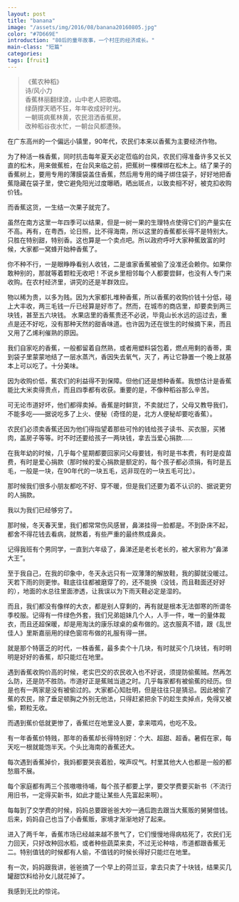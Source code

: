 ```yaml
---
layout: post
title: "banana"
image: "/assets/img/2016/08/banana20160805.jpg"
color: "#7D669E"
introduction: "80后的童年故事，一个村庄的经济成长。"
main-class: "短篇"
categories: 
tags: [fruit]
---
```




>《蕉农种稻》  
> 诗/风小力  
> 香蕉林丽翻绿浪，山中老人把歌唱。  
> 绿荫撑天晒不狂，年年收成好时光。  
> 一朝斑病蕉林黄，农民泪洒香蕉房。  
> 改种稻谷夜水忙，一朝台风都遭殃。


在广东高州的一个偏远小镇里，90年代，农民们本来以香蕉为主要经济作物。

为了种活一株香蕉，同时抗击每年夏天必定莅临的台风，农民们得准备许多又长又直的松木，用来做蕉桩，在台风来临之前，把蕉树一棵棵绑在松木上。结了果子的香蕉树上，要用专用的薄膜袋盖住香蕉，然后用专用的绳子绑住袋子，好好地把香蕉隐藏在袋子里，使它避免阳光过度曝晒，晒出斑点，以致卖相不好，被克扣收购价钱。

而香蕉这货，一生结一次果子就完了。

虽然在南方这里一年四季可以结果，但是一树一果的生理特点使得它们的产量实在不高。再有，在粤西，论日照，比不得海南，所以这里的香蕉都长得不是特别大。只胜在特别甜，特别香。这也算是一个卖点吧。所以政府呼吁大家种蕉致富的时候，大家都一窝蜂开始种香蕉了。

你不种不行，一是眼睁睁看别人收钱，二是谁家香蕉被偷了没准还会赖你。如果你敢种别的，那就等着颗粒无收吧！不说乡里相邻每个人都要尝鲜，也没有人专门来收购。在农村经济里，讲究的还是羊群效应。

物以稀为贵，以多为贱。因为大家都扎堆种香蕉，所以香蕉的收购价钱十分低，碰上大丰收，两三毛钱一斤已经算是好市了。然而，在城市的商店里，却要卖到两三块钱，甚至五六块钱。
水果店里的香蕉贵还不必说，毕竟山长水远的运过去，重点是还不好吃，没有那种天然的甜香味道。也许因为还在很生的时候摘下来，而且又用了乙烯利催熟的原因。

我们自家吃的香蕉，一般都留着自然熟，或者用塑料袋包着，燃点用剩的香蒂，熏到袋子里蒙蒙地结了一层水蒸汽，香因失去氧气，灭了，再让它静置一个晚上就基本上可以吃了。十分美味。


因为收购价低，蕉农们的利益得不到保障。但他们还是想种香蕉。我想估计是香蕉能比大米卖得贵点，而且四季都有收获。重要的是，不像种稻谷那么辛苦。

可无论市道好坏，他们都得卖掉。香蕉是时鲜货，不卖就烂了，父母又教导我们，不能多吃——据说吃多了上火、便秘（奇怪的是，北方人便秘却要吃香蕉）。

农民们必须卖香蕉还因为他们得指望着那些可怜的钱给孩子读书、买衣服，买猪肉，盖房子等等。时不时还要给孩子一两块钱，拿去当爱心捐款......


在我年幼的时候，几乎每个星期都要回家问父母要钱，有时是书本费，有时是疫苗费，有时是爱心捐款（那时候的爱心捐款是额定的，每个孩子都必须捐，有时是五毛，一般是一块，在90年代的一块五毛，远非现在的一块五毛可比）。


那时候我们很多小朋友都吃不好、穿不暖，但是我们还要为着不认识的、据说更穷的人捐款。

我以为我们已经够穷了。

那时候，冬天春天里，我们都常常伤风感冒，鼻涕挂得一脸都是。不到卧床不起，都舍不得花钱去看病，就熬着，有些严重的最终熬成鼻炎。

记得我班有个男同学，一直到六年级了，鼻涕还是老长老长的，被大家称为“鼻涕大王”。

至于我自己，在我的印象中，冬天永远只有一双薄薄的解放鞋，我的脚就没暖过。天若下雨的则更惨。鞋底往往都被磨穿了的，还不能换（没钱，而且鞋面还好好的），地面的水总往里面渗透，让我误以为下雨天鞋必定是湿的。

而且，我们都没有像样的大衣，都是别人穿剩的，再有就是根本无法御寒的所谓冬季校服。记得有一件绿色外套，我们兄弟姐妹几个人，人手一件，唯一的量体裁衣，而且还超保暖，却是用淘汰的康乐球桌的桌布做的。这衣服真不错，跟《乱世佳人》里斯嘉丽用的绿色窗帘布做的礼服有得一拼。

就是那个特匮乏的时代，一株香蕉，最多卖个十几块，有时就买个几块钱，有时明明是好好的香蕉，却只能烂在地里。


遇到香蕉收购价高的时候，老实巴交的农民收入也不好说，须提防偷蕉贼。然再怎么防，还是防不胜防。市道好正是蕉贼当道之时。几乎每家都有被偷蕉的经历。但是也有一两家是没有被偷过的。大家都心知肚明，但是往往只是猜忌。因此被偷了蕉的农民，除了垂足顿胸之外别无他法，只得赶紧把余下的趁生卖掉点，免得又被偷，颗粒无收。

而遇到蕉价低就更惨了，香蕉烂在地里没人要，拿来喂鸡，也吃不及。

有一年香蕉价特贱，那年的香蕉却长得特别好：个大、超甜、超香。暑假在家，每天吃一根就能饱半天。个头比海南的香蕉还大。


每次遇到香蕉掉价，我妈都要哭丧着脸，唉声叹气。村里其他大人也都是一般的都愁眉不展。

每个家庭都有两三个孩嗷嗷待哺，每个孩子都要上学，要交学费要买新书（不流行用旧书，一定得买新书，如此才能让某些人先富起来啊）。

每每到了交学费的时候，妈妈总要跟爸爸大吵一通后跑去跟当大蕉贩的舅舅借钱。后来，妈妈自己也当了小香蕉贩，家境才渐渐地好了起来。

进入了两千年，香蕉市场已经越来越不景气了，它们慢慢地得病枯死了，农民们无力回天，只好改种回水稻，或者种些蔬菜来卖，不过无论种啥，市道都跟香蕉无二。特别值钱的时候都有人偷，不值钱的时候长得好只能烂在地里。

有一次，妈妈跟我讲，爸爸摘了一个早上的荷兰豆，拿去只卖了十块钱，结果买几罐甜饮料给孙女儿就花掉了。

我感到无比的惊诧。
